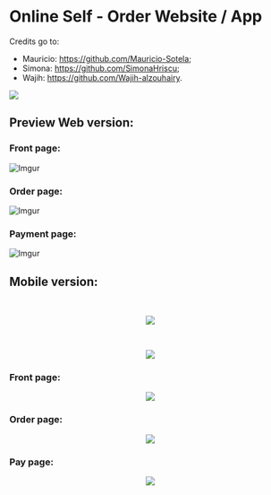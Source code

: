 # Online Self - Order Website / App

Credits go to:

- Mauricio:   https://github.com/Mauricio-Sotela;
- Simona:     https://github.com/SimonaHriscu;
- Wajih:      https://github.com/Wajih-alzouhairy.

<img src="https://media.giphy.com/media/65HR2UL6nn6XMSUoRA/source.gif">

## Preview Web version:

### Front page:

![Imgur](https://i.imgur.com/hanbZu0.png?1)

### Order page:

![Imgur](https://i.imgur.com/NaJTDXP.png?1)

### Payment page:

![Imgur](https://i.imgur.com/2Y0502j.png?1)

## Mobile version:

<br>
<p align ="center">
  <img src="https://media.giphy.com/media/TIjWqT59VP1J7b8IiW/200w_d.gif">
</p>
<br>
<p align ="center">
  <img src="https://media.giphy.com/media/gdZpDUp0kAR3p98hVp/giphy.gif">
</p>

### Front page:
<p align ="center">
  <img src="https://i.imgur.com/d37mWIo.png?1">
</p>
<!-- ![Imgur](https://i.imgur.com/d37mWIo.png?1) -->


### Order page:
<p align ="center">
  <img src="https://i.imgur.com/o0GGeos.png?1">
</p>
<!-- ![Imgur](https://i.imgur.com/o0GGeos.png?1) -->

### Pay page:
<p align ="center">
  <img src="https://i.imgur.com/SGyAaRt.png?1">
</p>
<!-- ![Imgur](https://i.imgur.com/SGyAaRt.png?1) -->

